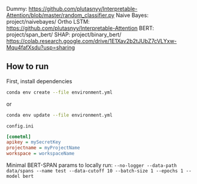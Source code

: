 Dummy: https://github.com/plutasnyy/Interpretable-Attention/blob/master/random_classifier.py
Naive Bayes: project/naivebayes/
Ortho LSTM: https://github.com/plutasnyy/Interpretable-Attention
BERT: project/span_bert/
SHAP: project/binary_bert/ https://colab.research.google.com/drive/1E1Xav2b2tJUbZ7cVLYxw-Mqu4fafXsdu?usp=sharing
  

## How to run   
First, install dependencies   
```bash
conda env create --file environment.yml
 ```   
or
```bash
conda env update --file environment.yml
 ```   
`config.ini`
```ini
[cometml]
apikey = mySecretKey
projectname = myProjectName
workspace = workspaceName
```

Minimal BERT-SPAN params to locally run:
`--no-logger --data-path data/spans --name test --data-cutoff 10 --batch-size 1 --epochs 1 --model bert`
